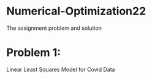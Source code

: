 # Numerical-Optimization22
The assignment problem and solution 
# Problem 1:
Linear Least Squares Model for Covid Data
